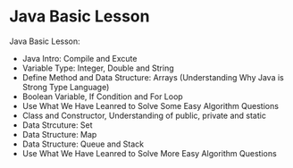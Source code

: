 # Java Basic Lesson

Java Basic Lesson:
- Java Intro: Compile and Excute
- Variable Type: Integer, Double and String
- Define Method and Data Structure: Arrays (Understanding Why Java is Strong Type Language)
- Boolean Variable, If Condition and For Loop
- Use What We Have Leanred to Solve Some Easy Algorithm Questions
- Class and Constructor, Understanding of public, private and static
- Data Strcuture: Set
- Data Structure: Map
- Data Structure: Queue and Stack
- Use What We Have Leanred to Solve More Easy Algorithm Questions
